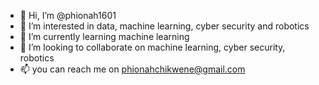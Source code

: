 - 👋 Hi, I’m @phionah1601
- 👀 I’m interested in data, machine learning, cyber security and robotics
- 🌱 I’m currently learning machine learning
- 💞️ I’m looking to collaborate on machine learning, cyber security, robotics
- 📫 you can reach me on phionahchikwene@gmail.com

<!---
phionah1601/phionah1601 is a ✨ special ✨ repository because its `README.md` (this file) appears on your GitHub profile.
You can click the Preview link to take a look at your changes.
--->
